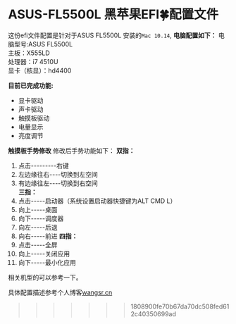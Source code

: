 # ASUS-FL5500L 黑苹果EFI🍀配置文件
这份efi文件配置是针对于ASUS FL5500L 安装的`Mac 10.14`,
**电脑配置如下：**
电脑型号:ASUS FL5500L  
主板：X555LD  
处理器：i7 4510U  
显卡（核显）：hd4400  


**目前已完成功能:**
* 显卡驱动
* 声卡驱动
* 触摸板驱动
* 电量显示
* 亮度调节   



**触摸板手势修改**
修改后手势功能如下：
**双指：**
1. 点击---------右键
2. 左边缘往右----切换到左空间
3. 有边缘往左----切换到右空间  
**三指：**
1. 点击-----启动器（系统设置启动器快捷键为ALT CMD L）
2. 向上-----桌面
3. 向下-----调度器
4. 向左-----后退
5. 向右-----前进
**四指：**
1. 点击-----全屏
2. 向上-----关闭应用
3. 向下-----最小化应用



相关机型的可以参考一下。  

具体配置描述参考个人博客[wangsr.cn](http://www.wangsr.cn/2018/11/05/%E9%BB%91%E8%8B%B9%E6%9E%9C%E6%8A%98%E8%85%BE%E6%89%8B%E8%AE%B0/)
>>>>>>> 1808900fe70b67da70dc508fed612c40350699ad
